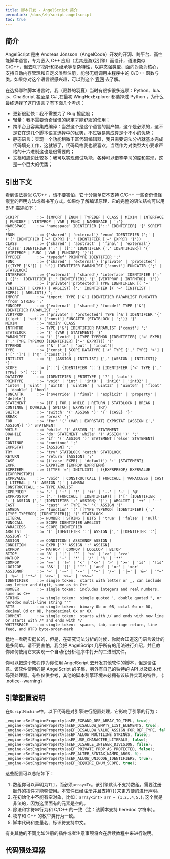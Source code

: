 ```yaml
---
title: 脚本开发 - AngelScript 简介
permalink: /docs/zh/script-angelscript
toc: true
---
```


## 简介

AngelScript 是由 Andreas Jönsson（AngelCode）开发的开源、跨平台、高性能脚本语言，专为嵌入 C++ 应用（尤其是游戏引擎）而设计，语法类似 C/C++，但去除了指针和多继承等复杂特性，以静态强类型、面向对象为核心，支持自动内存管理和自定义类型注册，能够无缝调用主程序中的 C/C++ 函数与类。如果你对这个语言很感兴趣，可以到这个 [官网](https://www.angelcode.com/angelscript/) 去了解。

在选择哪种脚本语言时，我（寂静的羽夏）当时有很多很多选项：Python、lua、js、ChaiScript 甚至是 C# ,在最初 WingHexExplorer 都选择过 Python ，为什么最终选择了这门语言？有下面几个考虑：

- 更新很勤快：我不需要为了 Bug 擦屁股；
- 轻量：我不需要奇奇怪怪的绑定才能舒服的使用；
- 跨平台且容易集成编译：当然这个是这个语言的副产物，这个是必须的，这不是它在这几个脚本语言选择中的优势，不过容易集成算是个不小的优势；
- 静态语言：实现一个功能稍微丰富代码编辑器，我只需要词法分析就基本完成代码填充工作，这就够了，代码风格我也很喜欢，当然作为对类型大小要求严格的十六进制这也是很需要的；
- 文档和周边比较多：我可以实现调试功能、各种可以借鉴学习的库和实现，这是一个巨大的优势；

## 引出下文

看到语法类似 C/C++ ，请不要害怕，它十分简单它不支持 C/C++ 一些奇奇怪怪嵌套的声明方法或者书写方式。如果你了解编译原理，它的完整的语法结构可以用 BNF 描述如下：

```bnf
SCRIPT        ::= {IMPORT | ENUM | TYPEDEF | CLASS | MIXIN | INTERFACE | FUNCDEF | VIRTPROP | VAR | FUNC | NAMESPACE | ';'}
NAMESPACE     ::= 'namespace' IDENTIFIER {'::' IDENTIFIER} '{' SCRIPT '}'
ENUM          ::= {'shared' | 'external'} 'enum' IDENTIFIER (';' | ('{' IDENTIFIER ['=' EXPR] {',' IDENTIFIER ['=' EXPR]} '}'))
CLASS         ::= {'shared' | 'abstract' | 'final' | 'external'} 'class' IDENTIFIER (';' | ([':' IDENTIFIER {',' IDENTIFIER}] '{' {VIRTPROP | FUNC | VAR | FUNCDEF} '}'))
TYPEDEF       ::= 'typedef' PRIMTYPE IDENTIFIER ';'
FUNC          ::= {'shared' | 'external'} ['private' | 'protected'] [((TYPE ['&']) | '~')] IDENTIFIER PARAMLIST ['const'] FUNCATTR (';' | STATBLOCK)
INTERFACE     ::= {'external' | 'shared'} 'interface' IDENTIFIER (';' | ([':' IDENTIFIER {',' IDENTIFIER}] '{' {VIRTPROP | INTFMTHD} '}'))
VAR           ::= ['private'|'protected'] TYPE IDENTIFIER [( '=' (INITLIST | EXPR)) | ARGLIST] {',' IDENTIFIER [( '=' (INITLIST | EXPR)) | ARGLIST]} ';'
IMPORT        ::= 'import' TYPE ['&'] IDENTIFIER PARAMLIST FUNCATTR 'from' STRING ';'
FUNCDEF       ::= {'external' | 'shared'} 'funcdef' TYPE ['&'] IDENTIFIER PARAMLIST ';'
VIRTPROP      ::= ['private' | 'protected'] TYPE ['&'] IDENTIFIER '{' {('get' | 'set') ['const'] FUNCATTR (STATBLOCK | ';')} '}'
MIXIN         ::= 'mixin' CLASS
INTFMTHD      ::= TYPE ['&'] IDENTIFIER PARAMLIST ['const'] ';'
STATBLOCK     ::= '{' {VAR | STATEMENT} '}'
PARAMLIST     ::= '(' ['void' | (TYPE TYPEMOD [IDENTIFIER] ['=' EXPR] {',' TYPE TYPEMOD [IDENTIFIER] ['=' EXPR]})] ')'
TYPEMOD       ::= ['&' ['in' | 'out' | 'inout']]
TYPE          ::= ['const'] SCOPE DATATYPE ['<' TYPE {',' TYPE} '>'] { ('[' ']') | ('@' ['const']) }
INITLIST      ::= '{' [ASSIGN | INITLIST] {',' [ASSIGN | INITLIST]} '}'
SCOPE         ::= ['::'] {IDENTIFIER '::'} [IDENTIFIER ['<' TYPE {',' TYPE} '>'] '::']
DATATYPE      ::= (IDENTIFIER | PRIMTYPE | '?' | 'auto')
PRIMTYPE      ::= 'void' | 'int' | 'int8' | 'int16' | 'int32' | 'int64' | 'uint' | 'uint8' | 'uint16' | 'uint32' | 'uint64' | 'float' | 'double' | 'bool'
FUNCATTR      ::= {'override' | 'final' | 'explicit' | 'property' | 'delete'}
STATEMENT     ::= (IF | FOR | WHILE | RETURN | STATBLOCK | BREAK | CONTINUE | DOWHILE | SWITCH | EXPRSTAT | TRY)
SWITCH        ::= 'switch' '(' ASSIGN ')' '{' {CASE} '}'
BREAK         ::= 'break' ';'
FOR           ::= 'for' '(' (VAR | EXPRSTAT) EXPRSTAT [ASSIGN {',' ASSIGN}] ')' STATEMENT
WHILE         ::= 'while' '(' ASSIGN ')' STATEMENT
DOWHILE       ::= 'do' STATEMENT 'while' '(' ASSIGN ')' ';'
IF            ::= 'if' '(' ASSIGN ')' STATEMENT ['else' STATEMENT]
CONTINUE      ::= 'continue' ';'
EXPRSTAT      ::= [ASSIGN] ';'
TRY           ::= 'try' STATBLOCK 'catch' STATBLOCK
RETURN        ::= 'return' [ASSIGN] ';'
CASE          ::= (('case' EXPR) | 'default') ':' {STATEMENT}
EXPR          ::= EXPRTERM {EXPROP EXPRTERM}
EXPRTERM      ::= ([TYPE '='] INITLIST) | ({EXPRPREOP} EXPRVALUE {EXPRPOSTOP})
EXPRVALUE     ::= 'void' | CONSTRUCTCALL | FUNCCALL | VARACCESS | CAST | LITERAL | '(' ASSIGN ')' | LAMBDA
CONSTRUCTCALL ::= TYPE ARGLIST
EXPRPREOP     ::= '-' | '+' | '!' | '++' | '--' | '~' | '@'
EXPRPOSTOP    ::= ('.' (FUNCCALL | IDENTIFIER)) | ('[' [IDENTIFIER ':'] ASSIGN {',' [IDENTIFIER ':' ASSIGN} ']') | ARGLIST | '++' | '--'
CAST          ::= 'cast' '<' TYPE '>' '(' ASSIGN ')'
LAMBDA        ::= 'function' '(' [[TYPE TYPEMOD] [IDENTIFIER] {',' [TYPE TYPEMOD] [IDENTIFIER]}] ')' STATBLOCK
LITERAL       ::= NUMBER | STRING | BITS | 'true' | 'false' | 'null'
FUNCCALL      ::= SCOPE IDENTIFIER ARGLIST
VARACCESS     ::= SCOPE IDENTIFIER
ARGLIST       ::= '(' [IDENTIFIER ':'] ASSIGN {',' [IDENTIFIER ':'] ASSIGN} ')'
ASSIGN        ::= CONDITION [ ASSIGNOP ASSIGN ]
CONDITION     ::= EXPR ['?' ASSIGN ':' ASSIGN]
EXPROP        ::= MATHOP | COMPOP | LOGICOP | BITOP
BITOP         ::= '&' | '|' | '^' | '<<' | '>>' | '>>>'
MATHOP        ::= '+' | '-' | '*' | '/' | '%' | '**'
COMPOP        ::= '==' | '!=' | '<' | '<=' | '>' | '>=' | 'is' | '!is'
LOGICOP       ::= '&&' | '||' | '^^' | 'and' | 'or' | 'xor'
ASSIGNOP      ::= '=' | '+=' | '-=' | '*=' | '/=' | '|=' | '&=' | '^=' | '%=' | '**=' | '<<=' | '>>=' | '>>>='
IDENTIFIER    ::= single token:  starts with letter or _, can include any letter and digit, same as in C++
NUMBER        ::= single token:  includes integers and real numbers, same as C++
STRING        ::= single token:  single quoted ', double quoted ", or heredoc multi-line string """
BITS          ::= single token:  binary 0b or 0B, octal 0o or 0O, decimal 0d or 0D, hexadecimal 0x or 0X
COMMENT       ::= single token:  starts with // and ends with new line or starts with /* and ends with */
WHITESPACE    ::= single token:  spaces, tab, carriage return, line feed, and UTF8 byte-order-mark
```

猛地一看确实挺长的，但是，在研究词法分析的时候，你就会知道这门语言设计的是多简单。请不要害怕，我会把 AngelScript 几乎所有的用法进行介绍，并且教你如何使用它来实现一个自动化分析程序中打开的二进制文件。

你可以把这个教程作为你使用 AngelScript 去开发其他软件的脚本，但是请注意。该软件使用的是 AngelScript 的子集，另外有自己的独特的 API 以及脚本代码预处理器。有些仅供参考，其他的脚本引擎环境未必拥有该软件实现的特性。
{: .notice--warning}

## 引擎配置说明

在`ScriptMachine`中，以下代码是对引擎进行配置处理，它影响了引擎的行为：

```cpp
_engine->SetEngineProperty(asEP_EXPAND_DEF_ARRAY_TO_TMPL, true);
_engine->SetEngineProperty(asEP_DISALLOW_EMPTY_LIST_ELEMENTS, true);
_engine->SetEngineProperty(asEP_DISALLOW_VALUE_ASSIGN_FOR_REF_TYPE, false);
_engine->SetEngineProperty(asEP_ALLOW_MULTILINE_STRINGS, false);
_engine->SetEngineProperty(asEP_USE_CHARACTER_LITERALS, false);
_engine->SetEngineProperty(asEP_DISABLE_INTEGER_DIVISION, false);
_engine->SetEngineProperty(asEP_PRIVATE_PROP_AS_PROTECTED, false);
_engine->SetEngineProperty(asEP_ALTER_SYNTAX_NAMED_ARGS, 0);
_engine->SetEngineProperty(asEP_ALLOW_UNICODE_IDENTIFIERS, true);
_engine->SetEngineProperty(asEP_REQUIRE_ENUM_SCOPE, true); 
```

这些配置可以总结如下：

1. 数组你可以声明为`T[]`，而必须`array<T>`。该引擎默认不支持数组，需要注册额外的插件才能够使用。本软件已经注册并且支持`T[]`来更方便的进行声明。
2. 在初始化中不能有空对象，比如：`array<int> arr = {1,2,,4,5,};`这个就是非法的，因为这里面有的元素是空的。
3. 除法和字符串行为和 C/C++ 的一致（注：该脚本支持 heredoc 字符串）。
4. 枚举和 C++ 的枚举类行为一致。
5. 脚本代码和变量名、标识符支持中文。

有关其他的不同比如注册的插件或者注意事项将会在后续教程中来进行说明。

## 代码预处理器

